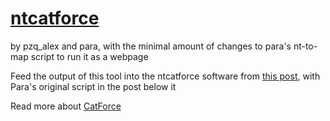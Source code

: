 # [ntcatforce](https://supposedly.github.io/ntcatforce)
by pzq_alex and para, with the minimal amount of changes to para's nt-to-map script to run it as a webpage

Feed the output of this tool into the ntcatforce software from [this post](https://conwaylife.com/forums/viewtopic.php?p=163761#p163761), with Para's original script in the post below it

Read more about [CatForce](https://conwaylife.com/wiki/CatForce)

